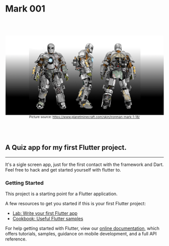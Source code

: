
# Mark 001
<div align="center" style="padding-top: 50px; font-size: 10px">
    <img align="center"  src="./assets/mark1_git.png">
    <div>
        Picture source: <a href="url">https://www.planetminecraft.com/skin/ironman-mark-1-18/</a>
    </div>
    
</div>

<div align="left" style="padding-top: 50px;">

## A Quiz app for my first Flutter project.
----
It's a sigle screen app, just for the first contact with the framework and Dart.
<br/>
Feel free to hack and get started yourself with flutter to. 


### Getting Started

This project is a starting point for a Flutter application.

A few resources to get you started if this is your first Flutter project:

- [Lab: Write your first Flutter app](https://flutter.dev/docs/get-started/codelab)
- [Cookbook: Useful Flutter samples](https://flutter.dev/docs/cookbook)

For help getting started with Flutter, view our
[online documentation](https://flutter.dev/docs), which offers tutorials,
samples, guidance on mobile development, and a full API reference.
</div>